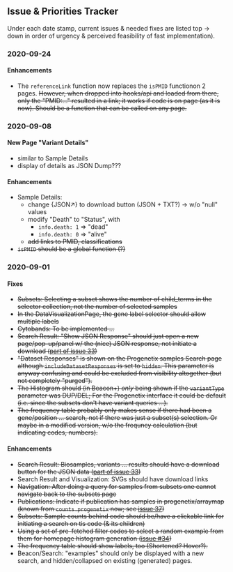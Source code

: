 ## Issue & Priorities Tracker

Under each date stamp, current issues & needed fixes are listed top -> down in
order of urgency & perceived feasibility of fast implementation).

### 2020-09-24

#### Enhancements

* The `referenceLink` function now replaces the `isPMID` functionon 2 pages. ~~However,
when dropped into hooks/api and loaded from there, only the "PMID:..." resulted
in a link; it works if code is on page (as it is now). Should be a function that
can be called on any page.~~

### 2020-09-08

#### New Page "Variant Details"

* similar to Sample Details
* display of details as JSON Dump???

#### Enhancements

* Sample Details:
  - change {JSON↗} to download button (JSON + TXT?) -> w/o "null" values
  - modify "Death" to "Status", with
    * `info.death: 1` => "dead"
    * `info.death: 0` => "alive"
  - ~~add links to PMID, classifications~~
* ~~`isPMID` should be a global function (?)~~

### 2020-09-01

#### Fixes

*  ~~Subsets: Selecting a subset shows the number of child_terms in the selector
collection, not the number of selected samples~~
*  ~~In the DataVisualizationPage, the gene label selector should allow multiple
labels~~
* ~~Cytobands: To be implemented ...~~
* ~~Search Result: "Show JSON Response" should just open a new page/pop-up/panel w/
the (nice) JSON response, not initiate a download ([part of issue 33](https://github.com/ptoussai/progenetix-web/issues/33))~~
* ~~"Dataset Responses" is shown on the Progenetix samples Search page although `includeDatasetResponses` is set to `hidden`. This parameter is anyway confusing
and could be excluded from visibility altogether (but not completely "purged").~~
* ~~The Histogram should (in Beacon+) _only_ being shown if the `variantType`
parameter was DUP/DEL; For the Progenetix interface it could be default (i.e.
since the subsets don't have variant queries ...).~~
* ~~The frequency table probably only makes sense if there had been a gene/position
... search, not if there was just a subset(s) selection. Or maybe in a modified
version, w/o the frequncy calculation (but indicating codes, numbers).~~

#### Enhancements

* ~~Search Result: Biosamples, variants ... results should have a download button
for the JSON data ([part of issue 33](https://github.com/ptoussai/progenetix-web/issues/33))~~
* Search Result and Visualization: SVGs should have download links
* ~~Navigation: After doing a query for samples from subsets one cannot navigate back
to the subsets page~~
* ~~Publications: Indicate if publication has samples in progenetix/arraymap (known from `counts.progenetix` now; see [issue 37](https://github.com/ptoussai/progenetix-web/issues/37))~~
* ~~Subsets: Sample counts behind code should be/have a clickable link for initiating
a search on tis code (& its children)~~
* ~~Using a set of pre-fetched filter codes to select a random example from them
for homepage histogram generation ([issue #34](https://github.com/ptoussai/progenetix-web/issues/34))~~
* ~~The frequency table should show labels, too (Shortened? Hover?).~~
* Beacon/Search: "examples" should only be displayed with a new search, and hidden/collapsed
on existing (generated) pages.
